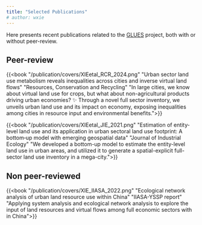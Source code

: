 ```yaml
---
title: "Selected Publications"
# author: wxie
---
```


Here presents recent publications related to the [GLUES](/projects/) project, both with or without peer-review.


## Peer-review

{{<book "/publication/covers/XIEetal_RCR_2024.png" "Urban sector land use metabolism reveals inequalities across cities and inverse virtual land flows" "Resources, Conservation and Recycling" "In large cities, we know about virtual land use for crops, but what about non-agricultural products driving urban economies? ✨ Through a novel full sector inventory, we unveils urban land use and its impact on economy, exposing inequalities among cities in resource input and environmental benefits.">}}

{{<book "/publication/covers/XIEetal_JIE_2021.png" "Estimation of entity‐level land use and its application in urban sectoral land use footprint: A bottom‐up model with emerging geospatial data" "Journal of Industrial Ecology" "We developed a bottom-up model to estimate the entity-level land use in urban areas, and utilized it to generate a spatial-explicit full-sector land use inventory in a mega-city.">}}

## Non peer-reviewed

{{<book "/publication/covers/XIE_IIASA_2022.png" "Ecological network analysis of urban land resource use within China" "IIASA-YSSP report" "Applying system analysis and ecological network analysis to explore the input of land resources and virtual flows among full economic sectors with in China">}}

